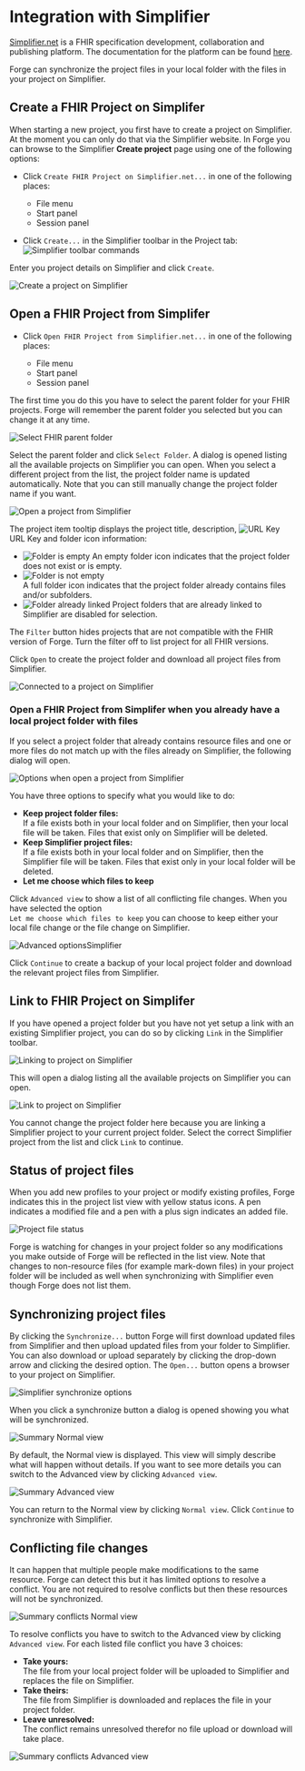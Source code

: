 # Integration with Simplifier

[Simplifier.net](https://simplifier.net/) is a FHIR specification development, collaboration and publishing platform. 
The documentation for the platform can be found [here](https://docs.fire.ly/projects/Simplifier/).

Forge can synchronize the project files in your local folder with the files in your project on Simplifier.

## Create a FHIR Project on Simplifer

When starting a new project, you first have to create a project on Simplifier.
At the moment you can only do that via the Simplifier website. In Forge you can browse
to the Simplifier **Create project** page using one of the following options:
* Click `Create FHIR Project on Simplifier.net...` in one of the following places:

  - File menu
  - Start panel
  - Session panel
* Click `Create...` in the Simplifier toolbar in the Project tab:  
![Simplifier toolbar commands](../images/LinkToolbar.png)

Enter you project details on Simplifier and click `Create`.

![Create a project on Simplifier](../images/SyncCreateProject.png)

## Open a FHIR Project from Simplifer

* Click `Open FHIR Project from Simplifier.net...` in one of the following places:

  - File menu
  - Start panel
  - Session panel


The first time you do this you have to select the parent folder for your FHIR projects.
Forge will remember the parent folder you selected but you can change it at any time.

![Select FHIR parent folder](../images/SyncParentFolderSelection.png)

Select the parent folder and click `Select Folder`. A dialog is opened listing all the available 
projects on Simplifier you can open. When you select a different project from the list,
the project folder name is updated automatically. Note that you can still manually change 
the project folder name if you want.

![Open a project from Simplifier](../images/SyncConnect.png)

The project item tooltip displays the project title, description, ![URL Key](../images/UrlKey.png) URL Key
and folder icon information:

* ![Folder is empty](../images/FolderEmpty.png)	
An empty folder icon indicates that the project folder does not exist or is empty.
* ![Folder is not empty](../images/FolderFull.png)	
A full folder icon indicates that the project folder already contains files and/or subfolders.
* ![Folder already linked](../images/FolderSimplifier.png)
Project folders that are already linked to Simplifier are disabled for selection.

The `Filter` button hides projects that are not compatible with the FHIR version of Forge. 
Turn the filter off to list project for all FHIR versions.

Click `Open` to create the project folder and download all project files from Simplifier.

![Connected to a project on Simplifier](../images/SyncConnected.png)

### Open a FHIR Project from Simplifer when you already have a local project folder with files

If you select a project folder that already contains resource files and one or
more files do not match up with the files already on Simplifier, the following dialog will open.

![Options when open a project from Simplifier](../images/SyncConnectOptions.png)

You have three options to specify what you would like to do:

* **Keep project folder files:**  
If a file exists both in your local folder and on Simplifier, then your local file will be taken.
Files that exist only on Simplifier will be deleted.
* **Keep Simplifier project files:**  
If a file exists both in your local folder and on Simplifier, then the Simplifier file will be taken.
Files that exist only in your local folder will be deleted.
* **Let me choose which files to keep**

Click `Advanced view` to show a list of all conflicting file changes. 
When you have selected the option  
`Let me choose which files to keep` you can 
choose to keep either your local file change or the file change on Simplifier.

![Advanced optionsSimplifier](../images/SyncConnectOptionsAdvanced.png)

Click `Continue` to create a backup of your local project folder and 
download the relevant project files from Simplifier.

## Link to FHIR Project on Simplifer

If you have opened a project folder but you have not yet setup a link with an existing 
Simplifier project, you can do so by clicking `Link` in the Simplifier toolbar.

![Linking to project on Simplifier](../images/SyncLinking.png)

This will open a dialog listing all the available projects on Simplifier you can open.

![Link to project on Simplifier](../images/SyncLink.png)

You cannot change the project folder here because you are linking a Simplifier project to 
your current project folder. Select the correct Simplifier project from the list and click `Link` 
to continue.

## Status of project files

When you add new profiles to your project or modify existing profiles, Forge indicates 
this in the project list view with yellow status icons. A pen indicates a modified file 
and a pen with a plus sign indicates an added file.

![Project file status](../images/SyncFileStatus.png)

Forge is watching for changes in your project folder so any modifications you make outside 
of Forge will be reflected in the list view. Note that changes to non-resource files 
(for example mark-down files) in your project folder will be included as well when 
synchronizing with Simplifier even though Forge does not list them.

## Synchronizing project files

By clicking the `Synchronize...` button Forge will first download updated files from Simplifier 
and then upload updated files from your folder to Simplifier. You can also download or upload 
separately by clicking the drop-down arrow and clicking the desired option. The `Open...` button
opens a browser to your project on Simplifier.

![Simplifier synchronize options](../images/SyncToolbarDropdown.png)

When you click a synchronize button a dialog is opened showing you what will be synchronized.

![Summary Normal view](../images/SyncSummaryNormalView.png)

By default, the Normal view is displayed. This view will simply describe what will happen 
without details. If you want to see more details you can switch to the Advanced view by clicking
`Advanced view`.

![Summary Advanced view](../images/SyncSummaryAdvancedView.png)

You can return to the Normal view by clicking `Normal view`. Click `Continue` to
synchronize with Simplifier.

## Conflicting file changes

It can happen that multiple people make modifications to the same resource. 
Forge can detect this but it has limited options to resolve a conflict.
You are not required to resolve conflicts but then these resources will not be 
synchronized.

![Summary conflicts Normal view](../images/SyncConflictsNormalView.png)

To resolve conflicts you have to switch to the Advanced view by clicking `Advanced view`.
For each listed file conflict you have 3 choices:
- **Take yours:**  
The file from your local project folder will be uploaded to Simplifier and replaces the file on Simplifier.
- **Take theirs:**  
The file from Simplifier is downloaded and replaces the file in your project folder.
- **Leave unresolved:**  
The conflict remains unresolved therefor no file upload or download will take place.

![Summary conflicts Advanced view](../images/SyncConflictsAdvancedView.png)

